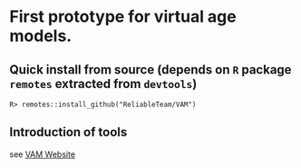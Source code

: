 # First prototype for virtual age models. 

## Quick install from source (depends on `R` package `remotes` extracted from `devtools`)

```{R}
R> remotes::install_github("ReliableTeam/VAM")
```

## Introduction of tools

see [VAM Website](https://rpackages.imag.fr/VAM) 
